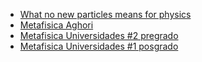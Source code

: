 * [What no new particles means for physics](https://www.quantamagazine.org/20160809-what-no-new-particles-means-for-physics/)  
* [Metafisica Aghori](https://www.youtube.com/watch?v=WFzP7l__Qy4&t=2m0s)  
* [Metafisica Universidades #2 pregrado](https://www.youtube.com/watch?v=7Trw1ztcsoc)    
* [Metafisica Universidades #1 posgrado](https://www.youtube.com/watch?v=J98GEwFJYms)  

